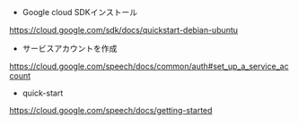 * Google cloud SDKインストール  

https://cloud.google.com/sdk/docs/quickstart-debian-ubuntu  

* サービスアカウントを作成

https://cloud.google.com/speech/docs/common/auth#set_up_a_service_account

* quick-start

https://cloud.google.com/speech/docs/getting-started
